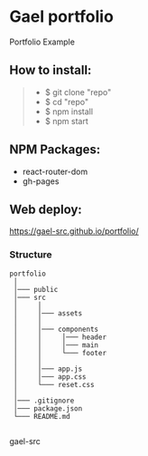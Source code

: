 # Gael portfolio

Portfolio Example

## How to install:

> - $ git clone "repo"
> - $ cd "repo"
> - $ npm install
> - $ npm start

## NPM Packages:

- react-router-dom
- gh-pages

## Web deploy:

https://gael-src.github.io/portfolio/

### Structure

```
portfolio
 │
 │─── public
 │─── src
 │     │
 │     │─── assets
 │     │     
 │     │─── components
 │     │     │─── header
 │     │     │─── main
 │     │     └─── footer
 │     │     
 │     │─── app.js
 │     │─── app.css
 │     └─── reset.css
 │ 
 │─── .gitignore
 │─── package.json
 └─── README.md
 
```

gael-src